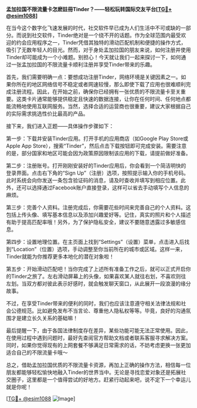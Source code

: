**孟加拉国不限流量卡怎麽註冊Tinder？——轻松玩转国际交友平台[[TG💪+ @esim1088](https://t.me/s/esim1088)]**

在当今这个数字化飞速发展的时代，社交软件早已成为人们生活中不可或缺的一部分。而说到社交软件，Tinder绝对是一个绕不开的话题。作为全球范围内最受欢迎的约会应用程序之一，Tinder凭借其独特的滑动匹配机制和便捷的操作方式，吸引了无数年轻人的目光。然而，对于身处孟加拉国的朋友来说，如何注册并使用Tinder却可能成为一个小难题。别担心！今天就让我们一起来探讨一下，如何通过一张孟加拉国的不限流量卡顺利注册并享受Tinder带来的乐趣。

首先，我们需要明确一点：要想成功注册Tinder，网络环境是关键因素之一。如果你所在的地区网络信号不稳定或者网速较慢，那么即使下载了应用也很难顺利完成注册流程。因此，在开始之前，确保你已经拥有一张优质的不限流量卡至关重要。这类卡片通常能够提供稳定且快速的数据连接，让你在任何时间、任何地点都能流畅地使用互联网服务。当然，选择合适的运营商也很重要，建议大家根据自己的实际需求挑选性价比最高的产品。

接下来，我们进入正题——具体操作步骤如下：

第一步：下载并安装Tinder应用。打开手机的应用商店（如Google Play Store或Apple App Store），搜索“Tinder”，然后点击下载按钮即可完成安装。需要注意的是，部分国家和地区可能会因为政策原因限制该应用的下载，请提前做好准备。

第二步：注册账号。打开刚刚安装好的Tinder应用后，你会看到一个简洁明快的登录界面。点击右下角的“Sign Up”（注册）选项，按照提示输入你的手机号码。此时系统会向你发送一条包含验证码的消息，请及时查收并填写到相应位置。此外，还可以选择通过Facebook账户直接登录，这样可以省去手动填写个人信息的麻烦。

第三步：完善个人资料。注册完成后，你需要花些时间来完善自己的个人资料。这包括上传头像、填写基本信息以及添加兴趣爱好等。记住，真实的照片和个人描述有助于提高匹配率哦！另外，为了保护隐私安全，建议不要随意透露过多敏感信息。

第四步：设置地理位置。在主页面上找到“Settings”（设置）菜单，点击进入后找到“Location”（位置）选项，手动调整至你当前所在的城市或区域。这样一来，Tinder就能为你推荐更多本地化的潜在对象啦！

第五步：开始滑动匹配吧！当你完成了上述所有准备工作之后，就可以正式开启你的Tinder之旅了。左右滑动屏幕上的头像，如果喜欢某人就往右划，不喜欢则往左划。当双方都对彼此表示好感时，就会触发聊天窗口，从此展开一段浪漫的缘分故事。

不过，在享受Tinder带来的便利的同时，我们也应该注意遵守相关法律法规和社会公德规范。比如避免发布不当言论、尊重他人隐私权等等。毕竟，良好的沟通氛围才是建立长久关系的基础嘛！

最后提醒一下，由于各国法律制度存在差异，某些功能可能无法正常使用。因此，在使用过程中遇到问题时，最好先查阅官方帮助文档或者联系客服寻求解决方案。同时，如果你觉得现有的上网套餐不够满足日常需求的话，不妨考虑更换一张更加适合自己的不限流量卡哦～

总之，借助孟加拉国优质的不限流量卡资源，再加上正确的操作方法，相信每一位朋友都能够轻松愉快地融入Tinder的世界当中。无论是寻找恋爱对象还是拓展社交圈子，这里都是一个值得尝试的好地方。赶紧行动起来吧，说不定下一个幸运儿就是你呢！

[[TG💪+ @esim1088](https://t.me/s/esim1088) ![Image](https://i.postimg.cc/4NQfJmqS/Snipaste-2025-05-13-00-14-12.png)]